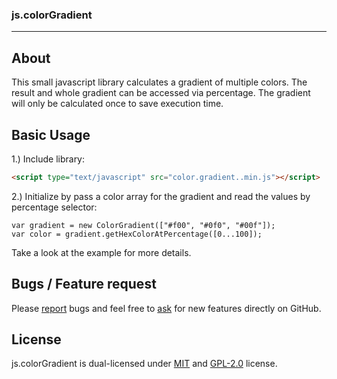 ### js.colorGradient

---

## About
This small javascript library calculates a gradient of multiple colors. The result and whole gradient can be accessed via percentage. The gradient will only be calculated once to save execution time.

## Basic Usage
1.) Include library:
```HTML
<script type="text/javascript" src="color.gradient..min.js"></script>
```

2.) Initialize by pass a color array for the gradient and read the values by percentage selector: 
```JS
var gradient = new ColorGradient(["#f00", "#0f0", "#00f"]);
var color = gradient.getHexColorAtPercentage([0...100]);
```
Take a look at the example for more details.


## Bugs / Feature request
Please [report](http://github.com/eisbehr-/js.colorGradient/issues) bugs and feel free to [ask](http://github.com/eisbehr-/js.colorGradient/issues) for new features directly on GitHub.


## License
js.colorGradient is dual-licensed under [MIT](http://www.opensource.org/licenses/mit-license.php) and [GPL-2.0](http://www.gnu.org/licenses/gpl-2.0.html) license.
